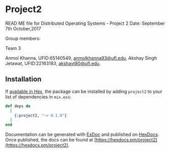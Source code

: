 # Project2

READ ME file for Distributed Operating Systems - Project 2 Date: September 7th October,2017

Group members:

Team 3

Anmol Khanna, UFID:65140549, anmolkhanna93@ufl.edu,
Akshay Singh Jetawat, UFID:22163183, akshayt80@ufl.edu.

## Installation

If [available in Hex](https://hex.pm/docs/publish), the package can be installed
by adding `project2` to your list of dependencies in `mix.exs`:

```elixir
def deps do
  [
    {:project2, "~> 0.1.0"}
  ]
end
```

Documentation can be generated with [ExDoc](https://github.com/elixir-lang/ex_doc)
and published on [HexDocs](https://hexdocs.pm). Once published, the docs can
be found at [https://hexdocs.pm/project2](https://hexdocs.pm/project2).

